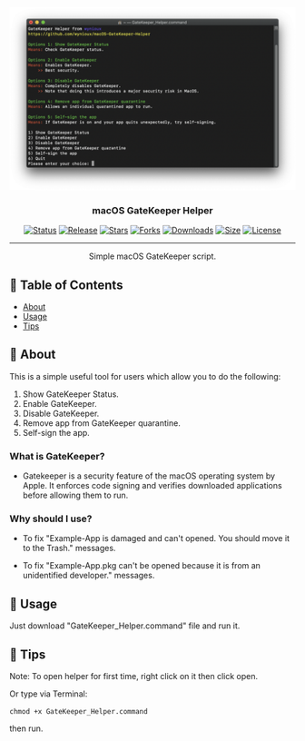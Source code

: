 <p align="center">
    <img alt="Screenshot" src="https://github.com/wynioux/macOS-GateKeeper-Helper/raw/master/screenshot.png">
</p>

<h3 align="center">macOS GateKeeper Helper</h3>

<div align="center">

[![Status](https://img.shields.io/badge/status-active-success.svg)]()
[![Release](https://img.shields.io/github/release/wynioux/macOS-GateKeeper-Helper)](https://github.com/wynioux/macOS-GateKeeper-Helper/releases/latest)
[![Stars](https://img.shields.io/github/stars/wynioux/macOS-GateKeeper-Helper)](https://github.com/wynioux/macOS-GateKeeper-Helper/stargazers)
[![Forks](https://img.shields.io/github/forks/wynioux/macOS-GateKeeper-Helper)](https://github.com/wynioux/macOS-GateKeeper-Helper/network/members)
[![Downloads](https://img.shields.io/github/downloads/wynioux/macOS-GateKeeper-Helper/total)](https://github.com/wynioux/macOS-GateKeeper-Helper/releases/download/v1.2.0/GateKeeper_Helper.command)
[![Size](https://img.shields.io/github/size/wynioux/macOS-GateKeeper-Helper/GateKeeper_Helper.command)]()
[![License](https://img.shields.io/github/license/wynioux/macOS-GateKeeper-Helper)](/LICENSE)

</div>

---

<p align="center"> Simple macOS GateKeeper script.
    <br> 
</p>

## 📝 Table of Contents

- [About](#about)
- [Usage](#usage)
- [Tips](#tips)

## 🧐 About <a name = "about"></a>

This is a simple useful tool for users which allow you to do the following:

1. Show GateKeeper Status.
2. Enable GateKeeper.
3. Disable GateKeeper.
4. Remove app from GateKeeper quarantine.
5. Self-sign the app.

### What is GateKeeper?

- Gatekeeper is a security feature of the macOS operating system by Apple.
  It enforces code signing and verifies downloaded applications before allowing them to run.

### Why should I use?

- To fix "Example-App is damaged and can't opened. You should move it to the Trash." messages.

- To fix "Example-App.pkg can't be opened because it is from an unidentified developer." messages.

## 🎈 Usage <a name="usage"></a>

Just download "GateKeeper_Helper.command" file and run it.

## 🎉 Tips <a name = "tips"></a>

Note: To open helper for first time, right click on it then click open.

Or type via Terminal:

```
chmod +x GateKeeper_Helper.command
```

then run.

